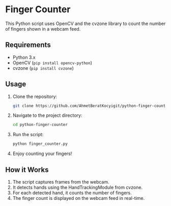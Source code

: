 # Finger Counter

This Python script uses OpenCV and the cvzone library to count the number of fingers shown in a webcam feed.

## Requirements

- Python 3.x
- OpenCV (`pip install opencv-python`)
- cvzone (`pip install cvzone`)

## Usage

1. Clone the repository:

    ```bash
    git clone https://github.com/AhmetBeratKocyigit/python-finger-counter
    ```

2. Navigate to the project directory:

    ```bash
    cd python-finger-counter
    ```

3. Run the script:

    ```bash
    python finger_counter.py
    ```

4. Enjoy counting your fingers!

## How it Works

1. The script captures frames from the webcam.
2. It detects hands using the HandTrackingModule from cvzone.
3. For each detected hand, it counts the number of fingers.
4. The finger count is displayed on the webcam feed in real-time.
